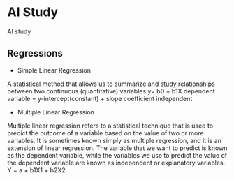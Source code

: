 # AI Study
AI study

## Regressions
* Simple Linear Regression

A statistical method that allows us to summarize and study relationships between two continuous (quantitative) variables
y= b0 + b1X
dependent variable = y-intercept(constant) + slope coefficient independent

* Multiple Linear Regression

Multiple linear regression refers to a statistical technique that is used to predict the outcome of a variable based on the value of two or more variables. It is sometimes known simply as multiple regression, and it is an extension of linear regression. The variable that we want to predict is known as the dependent variable, while the variables we use to predict the value of the dependent variable are known as independent or explanatory variables.
Y = a + b1X1 + b2X2